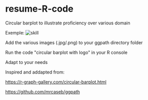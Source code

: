 # resume-R-code
Circular barplot to illustrate proficiency over various domain

Exemple:
![skill](https://user-images.githubusercontent.com/120741679/208150145-da9029d4-ac72-46af-a38b-15f1244da4af.png)

Add the various images (.jpg/.png) to your ggpath directory folder

Run the code "circular barplot with logo" in your R console

Adapt to your needs

Inspired  and addapted from:

   https://r-graph-gallery.com/circular-barplot.html
 
   https://github.com/mrcaseb/ggpath
